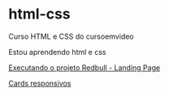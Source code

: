 # html-css
 Curso HTML e CSS do cursoemvideo

Estou aprendendo html e css

<a href="https://gihafa.github.io/html-css/Pequenos%20Projetos/Redbull%20-%20Landing%20Page/" target="_blank">Executando o projeto Redbull - Landing Page</a>


<a href="https://gihafa.github.io/html-css/Grid Layout e FLexbox/Cards/cards.html">Cards responsivos</a>